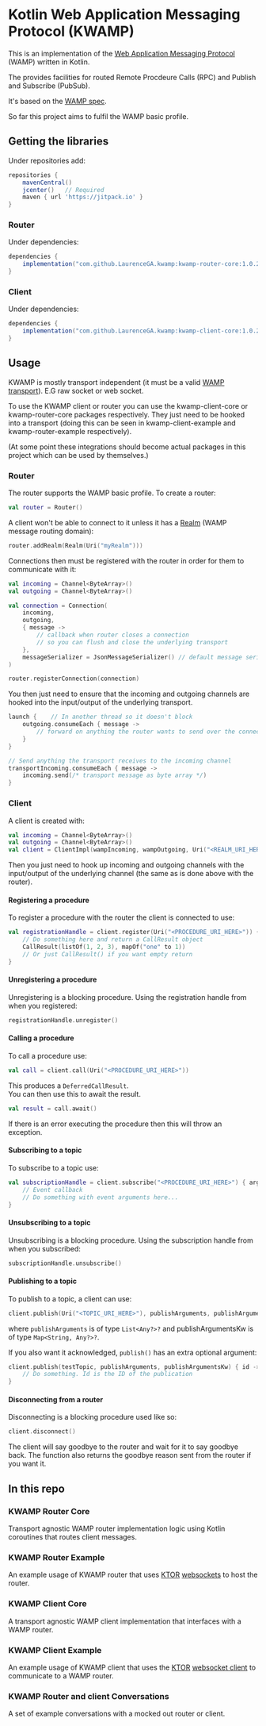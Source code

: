 # Kotlin Web Application Messaging Protocol (KWAMP)
This is an implementation of the [Web Application Messaging Protocol](https://wamp-proto.org/) (WAMP) written in Kotlin.

The provides facilities for routed Remote Procdeure Calls (RPC) and Publish and Subscribe (PubSub). 

It's based on the [WAMP spec](https://wamp-proto.org/_static/gen/wamp_latest.html).

So far this project aims to fulfil the WAMP basic profile.

## Getting the libraries
Under repositories add:
```groovy
repositories {
    mavenCentral()
    jcenter()   // Required
    maven { url 'https://jitpack.io' }
}
```

### Router
Under dependencies:
```groovy
dependencies {
    implementation("com.github.LaurenceGA.kwamp:kwamp-router-core:1.0.2")
}
```

### Client
Under dependencies:
```groovy
dependencies {
    implementation("com.github.LaurenceGA.kwamp:kwamp-client-core:1.0.2")
}
```

## Usage
KWAMP is mostly transport independent (it must be a valid [WAMP transport](https://wamp-proto.org/_static/gen/wamp_latest.html#transports)). E.G raw socket or web socket.

To use the KWAMP client or router you can use the kwamp-client-core or kwamp-router-core packages respectively.
They just need to be hooked into a transport (doing this can be seen in kwamp-client-example and kwamp-router-example respectively).

(At some point these integrations should become actual packages in this project which can be used by themselves.)

### Router
The router supports the WAMP basic profile.
To create a router:
```kotlin
val router = Router()
```

A client won't be able to connect to it unless it has a [Realm](https://wamp-proto.org/_static/gen/wamp_latest.html#realms-sessions-and-transports) (WAMP message routing domain):
```kotlin
router.addRealm(Realm(Uri("myRealm")))
```

Connections then must be registered with the router in order for them to communicate with it:
```kotlin
val incoming = Channel<ByteArray>()
val outgoing = Channel<ByteArray>()

val connection = Connection(
    incoming,
    outgoing,
    { message ->
        // callback when router closes a connection
        // so you can flush and close the underlying transport
    },
    messageSerializer = JsonMessageSerializer() // default message serializer
)

router.registerConnection(connection)
```

You then just need to ensure that the incoming and outgoing channels are hooked into the input/output of the underlying transport.
```kotlin
launch {    // In another thread so it doesn't block
    outgoing.consumeEach { message ->
        // forward on anything the router wants to send over the connection to the transport here
    }
}

// Send anything the transport receives to the incoming channel
transportIncoming.consumeEach { message ->
    incoming.send(/* transport message as byte array */)
}
```

### Client
A client is created with:
```kotlin
val incoming = Channel<ByteArray>()
val outgoing = Channel<ByteArray>()
val client = ClientImpl(wampIncoming, wampOutgoing, Uri("<REALM_URI_HERE>"))
```

Then you just need to hook up incoming and outgoing channels with the input/output of the underlying channel (the same as is done above with the router).

#### Registering a procedure
To register a procedure with the router the client is connected to use:
```kotlin
val registrationHandle = client.register(Uri("<PROCEDURE_URI_HERE>")) { arguments, argumentsKw ->
    // Do something here and return a CallResult object
    CallResult(listOf(1, 2, 3), mapOf("one" to 1))
    // Or just CallResult() if you want empty return
}
```

#### Unregistering a procedure
Unregistering is a blocking procedure. Using the registration handle from when you registered:
```kotlin
registrationHandle.unregister()
```

#### Calling a procedure
To call a procedure use:
```kotlin
val call = client.call(Uri("<PROCEDURE_URI_HERE>"))
```

This produces a `DeferredCallResult`.  
You can then use this to await the result.
```kotlin
val result = call.await()
```

If there is an error executing the procedure then this will throw an exception.

#### Subscribing to a topic
To subscribe to a topic use:
```kotlin
val subscriptionHandle = client.subscribe("<PROCEDURE_URI_HERE>") { arguments, argumentsKw ->
    // Event callback
    // Do something with event arguments here...
}
```

#### Unsubscribing to a topic
Unsubscribing is a blocking procedure. Using the subscription handle from when you subscribed:
```kotlin
subscriptionHandle.unsubscribe()
```

#### Publishing to a topic
To publish to a topic, a client can use:
```kotlin
client.publish(Uri("<TOPIC_URI_HERE>"), publishArguments, publishArgumentsKw)
```
where `publishArguments` is of type `List<Any?>?` and publishArgumentsKw is of type `Map<String, Any?>?`.

If you also want it acknowledged, `publish()` has an extra optional argument:
```kotlin
client.publish(testTopic, publishArguments, publishArgumentsKw) { id ->
    // Do something. Id is the ID of the publication
}
```

#### Disconnecting from a router
Disconnecting is a blocking procedure used like so:
```kotlin
client.disconnect()
```
The client will say goodbye to the router and wait for it to say goodbye back.
The function also returns the goodbye reason sent from the router if you want it.

## In this repo
### KWAMP Router Core
Transport agnostic WAMP router implementation logic using Kotlin coroutines that routes client messages.

### KWAMP Router Example
An example usage of KWAMP router that uses [KTOR](https://ktor.io/) [websockets](https://ktor.io/servers/features/websockets.html) to host the router.

### KWAMP Client Core
A transport agnostic WAMP client implementation that interfaces with a WAMP router.

### KWAMP Client Example
An example usage of KWAMP client that uses the [KTOR](https://ktor.io/) [websocket client](https://ktor.io/clients/websockets.html) to communicate to a WAMP router.

### KWAMP Router and client Conversations
A set of example conversations with a mocked out router or client.
